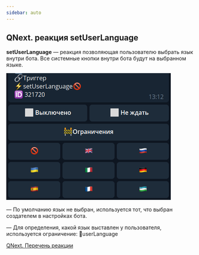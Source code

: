 ```yaml
---
sidebar: auto
---
```


## QNext. реакция setUserLanguage

**setUserLanguage** — реакция позволяющая пользователю выбрать язык внутри бота. Все системные кнопки внутри бота будут на выбранном языке.

![](./1.png)

 — По умолчанию язык не выбран, используется тот, что выбран создателем в настройках бота.

 — Для определения, какой язык выставлен у пользователя, используется ограничение: 🚧userLanguage



[QNext. Перечень реакции](/docs-test/ph/QNext-admin-reaction-about-05-01)